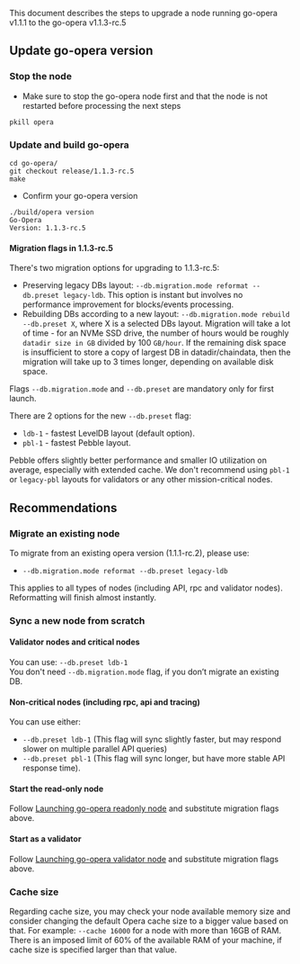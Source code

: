 This document describes the steps to upgrade a node running go-opera v1.1.1 to the go-opera v1.1.3-rc.5

## Update go-opera version
### Stop the node

- Make sure to stop the go-opera node first and that the node is not restarted before processing the next steps

```shell script
pkill opera
```

### Update and build go-opera

```shell script
cd go-opera/
git checkout release/1.1.3-rc.5
make
```

- Confirm your go-opera version

```
./build/opera version
Go-Opera
Version: 1.1.3-rc.5
```

#### Migration flags in 1.1.3-rc.5

There's two migration options for upgrading to 1.1.3-rc.5:
- Preserving legacy DBs layout: `--db.migration.mode reformat --db.preset legacy-ldb`.
  This option is instant but involves no performance improvement for blocks/events processing.
- Rebuilding DBs according to a new layout: `--db.migration.mode rebuild --db.preset X`, where X is a selected DBs layout.
  Migration will take a lot of time - for an NVMe SSD drive, the number of hours would be roughly `datadir size in GB` divided by 100 `GB/hour`.
  If the remaining disk space is insufficient to store a copy of largest DB in datadir/chaindata,
  then the migration will take up to 3 times longer, depending on available disk space.

Flags `--db.migration.mode` and `--db.preset` are mandatory only for first launch.

There are 2 options for the new `--db.preset` flag:
- `ldb-1` - fastest LevelDB layout (default option).
- `pbl-1` - fastest Pebble layout.

Pebble offers slightly better performance and smaller IO utilization on average, especially with extended cache.
We don't recommend using `pbl-1` or `legacy-pbl` layouts for validators or any other mission-critical nodes.

## Recommendations
### Migrate an existing node

To migrate from an existing opera version (1.1.1-rc.2), please use: 
- `--db.migration.mode reformat --db.preset legacy-ldb`

This applies to all types of nodes (including API, rpc and validator nodes). Reformatting will finish almost instantly.

### Sync a new node from scratch

#### Validator nodes and critical nodes
You can use: `--db.preset ldb-1`  
You don't need `--db.migration.mode` flag, if you don’t migrate an existing DB.

#### Non-critical nodes (including rpc, api and tracing)
You can use either:
- `--db.preset ldb-1`   (This flag will sync slightly faster, but  may respond slower on multiple parallel API queries)
- `--db.preset pbl-1`  (This flag will sync longer, but have more stable API response time).

#### Start the read-only node

Follow [Launching go-opera readonly node](docs/setup-readonly-node.sh) and substitute migration flags above.

#### Start as a validator

Follow [Launching go-opera validator node](docs/launch-validator.md) and substitute migration flags above.

### Cache size
Regarding cache size, you may check your node available memory size and consider changing the default Opera cache size to a bigger value based on that. 
For example: `--cache 16000`  for a node with more than 16GB of RAM. 
There is an imposed limit of 60% of the available RAM of your machine, if cache size is specified larger than that value.
